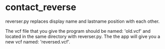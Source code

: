 # contact_reverse

reverser.py replaces display name and lastname position with each other.

The vcf file that you give the program should be named: 'old.vcf' and located in the same directory with reverser.py.
The the app will give you a new vcf named: 'reversed.vcf'.
